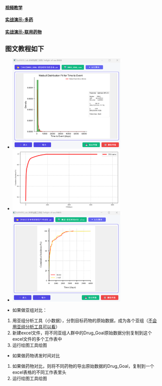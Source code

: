 #### [视频教学](https://www.bilibili.com/video/BV1EF75zhEAj/)
#### [实战演示-多药](https://www.bilibili.com/video/BV1j93izGE9s/)
#### [实战演示-联用药物](https://www.bilibili.com/video/BV1WygCzBEce/)

## 图文教程如下
- <img src="../pic/韦伯分布-NEW.png" alt="韦伯分布" width="350"> 
- <img src="../pic/累积发生率.png" alt="累积发生率" width="350">
- <img src="../pic/多亚族累计发生率.png" alt="多亚族累计发生率" width="350">

- 如果做亚组对比：
1. 用亚组分析工具（小数据），分割目标药物的原始数据，成为各个亚组（[不会用亚组分析工具可以看](https://www.bilibili.com/video/BV14yVpzZEHU/)）
2. 新建excel文件，将不同亚组人群中的Drug_Goal原始数据分别复制到这个excel文件的多个工作表中  
3. 运行绘图工具绘图

- 如果做药物诱发时间对比
1. 如果做药物对比，则将不同药物的导出原始数据的Drug_Goal，复制到一个excel表格的不同工作表里头
2. 运行绘图工具绘图
